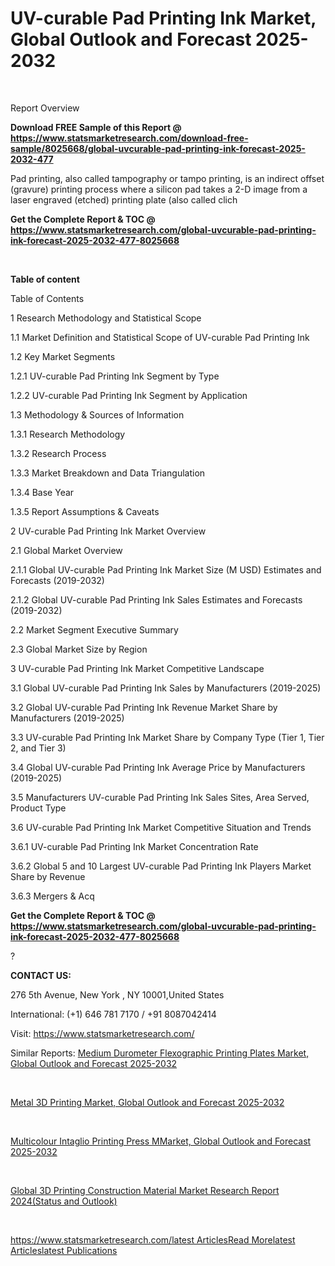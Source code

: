 <h1>UV-curable Pad Printing Ink Market, Global Outlook and Forecast 2025-2032</h1><br/><p>Report Overview</p>
 
 
 
 <p><strong>Download FREE Sample of this Report @ <a href="https://www.statsmarketresearch.com/download-free-sample/8025668/global-uvcurable-pad-printing-ink-forecast-2025-2032-477">https://www.statsmarketresearch.com/download-free-sample/8025668/global-uvcurable-pad-printing-ink-forecast-2025-2032-477</a></strong></p>
 
 
 
 <p>Pad printing, also called tampography or tampo printing, is an indirect offset (gravure) printing process where a silicon pad takes a 2-D image from a laser engraved (etched) printing plate (also called clich</p>
 
 
 
 <div><b>Get the Complete Report & TOC @ <a href="https://www.statsmarketresearch.com/global-uvcurable-pad-printing-ink-forecast-2025-2032-477-8025668">https://www.statsmarketresearch.com/global-uvcurable-pad-printing-ink-forecast-2025-2032-477-8025668</a></b></div>
 
 
 
 <p><br />
 
 <b>Table of content</b></p>
 
 
 
 <p>Table of Contents<br />
 
 1 Research Methodology and Statistical Scope<br />
 
 1.1 Market Definition and Statistical Scope of UV-curable Pad Printing Ink<br />
 
 1.2 Key Market Segments<br />
 
 1.2.1 UV-curable Pad Printing Ink Segment by Type<br />
 
 1.2.2 UV-curable Pad Printing Ink Segment by Application<br />
 
 1.3 Methodology & Sources of Information<br />
 
 1.3.1 Research Methodology<br />
 
 1.3.2 Research Process<br />
 
 1.3.3 Market Breakdown and Data Triangulation<br />
 
 1.3.4 Base Year<br />
 
 1.3.5 Report Assumptions & Caveats<br />
 
 2 UV-curable Pad Printing Ink Market Overview<br />
 
 2.1 Global Market Overview<br />
 
 2.1.1 Global UV-curable Pad Printing Ink Market Size (M USD) Estimates and Forecasts (2019-2032)<br />
 
 2.1.2 Global UV-curable Pad Printing Ink Sales Estimates and Forecasts (2019-2032)<br />
 
 2.2 Market Segment Executive Summary<br />
 
 2.3 Global Market Size by Region<br />
 
 3 UV-curable Pad Printing Ink Market Competitive Landscape<br />
 
 3.1 Global UV-curable Pad Printing Ink Sales by Manufacturers (2019-2025)<br />
 
 3.2 Global UV-curable Pad Printing Ink Revenue Market Share by Manufacturers (2019-2025)<br />
 
 3.3 UV-curable Pad Printing Ink Market Share by Company Type (Tier 1, Tier 2, and Tier 3)<br />
 
 3.4 Global UV-curable Pad Printing Ink Average Price by Manufacturers (2019-2025)<br />
 
 3.5 Manufacturers UV-curable Pad Printing Ink Sales Sites, Area Served, Product Type<br />
 
 3.6 UV-curable Pad Printing Ink Market Competitive Situation and Trends<br />
 
 3.6.1 UV-curable Pad Printing Ink Market Concentration Rate<br />
 
 3.6.2 Global 5 and 10 Largest UV-curable Pad Printing Ink Players Market Share by Revenue<br />
 
 3.6.3 Mergers & Acq</p>
 
 
 
 <div><b>Get the Complete Report & TOC @ <a href="https://www.statsmarketresearch.com/global-uvcurable-pad-printing-ink-forecast-2025-2032-477-8025668">https://www.statsmarketresearch.com/global-uvcurable-pad-printing-ink-forecast-2025-2032-477-8025668</a></b></div>
 
 
 
 <p>? </p>
 
 
 
 <p><b>CONTACT US:</b><br />
 
 276 5th Avenue, New York , NY 10001,United States<br />
 
 International: (+1) 646 781 7170 / +91 8087042414<br />
 
 Visit: <a href="https://www.statsmarketresearch.com/">https://www.statsmarketresearch.com/</a><br />
 
 Similar Reports: <a href="https://www.statsmarketresearch.com/global-uvcurable-pad-printing-ink-forecast-2025-2032-477-8025668">Medium Durometer Flexographic Printing Plates Market, Global Outlook and Forecast 2025-2032 </a><br />
 
 <br />
 
 <a href="https://www.statsmarketresearch.com/global-uvcurable-pad-printing-ink-forecast-2025-2032-477-8025668">Metal 3D Printing Market, Global Outlook and Forecast 2025-2032 </a><br />
 
 <br />
 
 <a href="https://www.statsmarketresearch.com/global-uvcurable-pad-printing-ink-forecast-2025-2032-477-8025668">Multicolour Intaglio Printing Press MMarket, Global Outlook and Forecast 2025-2032</a><br />
 
 <br />
 
 <a href="https://www.statsmarketresearch.com/global-uvcurable-pad-printing-ink-forecast-2025-2032-477-8025668">Global 3D Printing Construction Material Market Research Report 2024(Status and Outlook)</a><br />
 
 <br />
 
 <a href="https://gyeongbokgung.com">https://www.statsmarketresearch.com/</a><a href="https://hallyeomaritime.com">latest Articles</a><a href="https://jingwansa.com">Read More</a><a href="https://nguoiviet.jp/">latest Articles</a><a href="https://www.intelmarketresearch.com/">latest Publications</a></p>